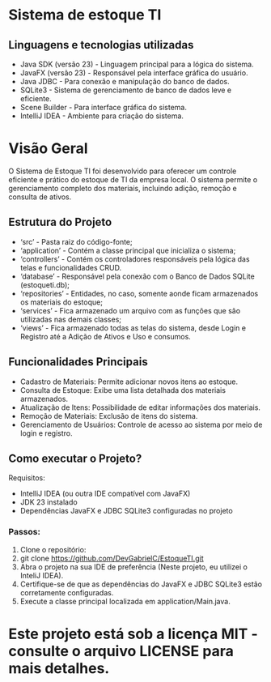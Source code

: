 # **Sistema de estoque TI**

## Linguagens e tecnologias utilizadas
- Java SDK (versão 23) - Linguagem principal para a lógica do sistema.
- JavaFX (versão 23) - Responsável pela interface gráfica do usuário.
- Java JDBC - Para conexão e manipulação do banco de dados.
- SQLite3 - Sistema de gerenciamento de banco de dados leve e eficiente.
- Scene Builder - Para interface gráfica do sistema.
- IntelliJ IDEA - Ambiente para criação do sistema.

# Visão Geral

O Sistema de Estoque TI foi desenvolvido para oferecer um controle eficiente e prático do estoque de TI da empresa local. O sistema permite o gerenciamento completo dos materiais, incluindo adição, remoção e consulta de ativos.

## Estrutura do Projeto

- ‘src’ - Pasta raiz do código-fonte;
- ‘application’ - Contém a classe principal que inicializa o sistema;
- ‘controllers’ - Contém os controladores responsáveis pela lógica das telas e funcionalidades CRUD.
- ‘database’ - Responsável pela conexão com o Banco de Dados SQLite (estoqueti.db);
- ‘repositories’ - Entidades, no caso, somente aonde ficam armazenados os materiais do estoque;
- ‘services’ - Fica armazenado um arquivo com as funções que são utilizadas nas demais classes;
- ‘views’ - Fica armazenado todas as telas do sistema, desde Login e Registro até a Adição de Ativos e Uso e consumos.

## Funcionalidades Principais

- Cadastro de Materiais: Permite adicionar novos itens ao estoque.
- Consulta de Estoque: Exibe uma lista detalhada dos materiais armazenados.
- Atualização de Itens: Possibilidade de editar informações dos materiais.
- Remoção de Materiais: Exclusão de itens do sistema.
- Gerenciamento de Usuários: Controle de acesso ao sistema por meio de login e registro.

## Como executar o Projeto?
Requisitos:
- IntelliJ IDEA (ou outra IDE compatível com JavaFX)
- JDK 23 instalado
- Dependências JavaFX e JDBC SQLite3 configuradas no projeto

### Passos:
1. Clone o repositório:
2. git clone https://github.com/DevGabrielC/EstoqueTI.git
3. Abra o projeto na sua IDE de preferência (Neste projeto, eu utilizei o InteliJ IDEA).
4. Certifique-se de que as dependências do JavaFX e JDBC SQLite3 estão corretamente configuradas.
6. Execute a classe principal localizada em application/Main.java.

# Este projeto está sob a licença MIT - consulte o arquivo LICENSE para mais detalhes.
